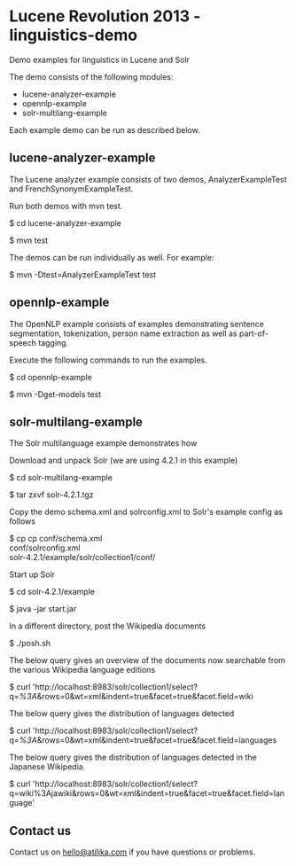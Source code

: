 Lucene Revolution 2013 - linguistics-demo
=========================================

Demo examples for linguistics in Lucene and Solr

The demo consists of the following modules:

- lucene-analyzer-example
- opennlp-example
- solr-multilang-example

Each example demo can be run as described below.

lucene-analyzer-example
-----------------------

The Lucene analyzer example consists of two demos,
AnalyzerExampleTest and FrenchSynonymExampleTest.

Run both demos with mvn test.

  $ cd lucene-analyzer-example

  $ mvn test

The demos can be run individually as well. For example:

  $ mvn -Dtest=AnalyzerExampleTest test


opennlp-example
---------------

The OpenNLP example consists of examples demonstrating 
sentence segmentation, tokenization, person name extraction 
as well as part-of-speech tagging.

Execute the following commands to run the examples.

  $ cd opennlp-example

  $ mvn -Dget-models test


solr-multilang-example
----------------------

The Solr multilanguage example demonstrates how 

Download and unpack Solr (we are using 4.2.1 in this example)

  $ cd solr-multilang-example

  $ tar zxvf solr-4.2.1.tgz

Copy the demo schema.xml and solrconfig.xml to Solr's
example config as follows

  $ cp cp conf/schema.xml \
       conf/solrconfig.xml \
       solr-4.2.1/example/solr/collection1/conf/

Start up Solr

  $ cd solr-4.2.1/example

  $ java -jar start.jar

In a different directory, post the Wikipedia documents

  $ ./posh.sh

The below query gives an overview of the documents now
searchable from the various Wikipedia language editions

  $ curl 'http://localhost:8983/solr/collection1/select?q=*%3A*&rows=0&wt=xml&indent=true&facet=true&facet.field=wiki

The below query gives the distribution of languages detected

  $ curl 'http://localhost:8983/solr/collection1/select?q=*%3A*&rows=0&wt=xml&indent=true&facet=true&facet.field=languages

The below query gives the distribution of languages detected
in the Japanese Wikipedia

  $ curl 'http://localhost:8983/solr/collection1/select?q=wiki%3Ajawiki&rows=0&wt=xml&indent=true&facet=true&facet.field=language'


Contact us
----------

Contact us on hello@atilika.com if you have questions or problems.
